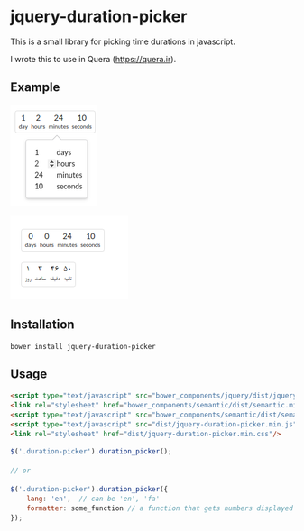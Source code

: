 # jquery-duration-picker

This is a small library for picking time durations in javascript.

I wrote this to use in Quera (https://quera.ir).

## Example

![jQuery-Duration-Picker](img1.png)

![jQuery-Duration-Picker](img2.png)

## Installation

```
bower install jquery-duration-picker
```

## Usage

```html
<script type="text/javascript" src="bower_components/jquery/dist/jquery.min.js"></script>
<link rel="stylesheet" href="bower_components/semantic/dist/semantic.min.css"/>
<script type="text/javascript" src="bower_components/semantic/dist/semantic.min.js"></script>
<script type="text/javascript" src="dist/jquery-duration-picker.min.js"></script>
<link rel="stylesheet" href="dist/jquery-duration-picker.min.css"/>
```

```js
$('.duration-picker').duration_picker();

// or

$('.duration-picker').duration_picker({
    lang: 'en',  // can be 'en', 'fa'
    formatter: some_function // a function that gets numbers displayed in input and returns a formatted one
});
```
